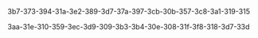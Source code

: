 3b7-373-394-31a-3e2-389-3d7-37a-397-3cb-30b-357-3c8-3a1-319-315

3aa-31e-310-359-3ec-3d9-309-3b3-3b4-30e-308-31f-3f8-318-3d7-33d
